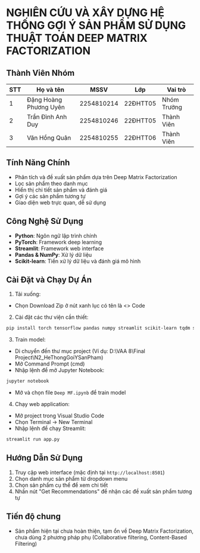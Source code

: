 # NGHIÊN CỨU VÀ XÂY DỰNG HỆ THỐNG GỢI Ý SẢN PHẨM SỬ DỤNG THUẬT TOÁN DEEP MATRIX FACTORIZATION

## Thành Viên Nhóm
| STT | Họ và tên | MSSV | Lớp | Vai trò |
|-----|-----------|------|------|----------|
| 1 | Đặng Hoàng Phương Uyên | 2254810214 | 22ĐHTT05 | Nhóm Trưởng |
| 2 | Trần Đình Anh Duy | 2254810246 | 22ĐHTT05 | Thành Viên |
| 3 | Văn Hồng Quân | 2254810255 | 22ĐHTT06 | Thành Viên |

## Tính Năng Chính
- Phân tích và đề xuất sản phẩm dựa trên Deep Matrix Factorization
- Lọc sản phẩm theo danh mục
- Hiển thị chi tiết sản phẩm và đánh giá
- Gợi ý các sản phẩm tương tự
- Giao diện web trực quan, dễ sử dụng

## Công Nghệ Sử Dụng
- **Python**: Ngôn ngữ lập trình chính
- **PyTorch**: Framework deep learning
- **Streamlit**: Framework web interface
- **Pandas & NumPy**: Xử lý dữ liệu
- **Scikit-learn**: Tiền xử lý dữ liệu và đánh giá mô hình

## Cài Đặt và Chạy Dự Án
1. Tải xuống:
- Chọn Download Zip ở nút xanh lục có tên là <> Code

2. Cài đặt các thư viện cần thiết:
```bash
pip install torch tensorflow pandas numpy streamlit scikit-learn tqdm seaborn matplotlib jupyter
```

3. Train model:
- Di chuyển đến thư mục project (Ví dụ: D:\VAA 8\Final Project\N2_HeThongGoiYSanPham)
- Mở Command Prompt (cmd)
- Nhập lệnh để mở Jupyter Notebook:
```bash
jupyter notebook
```
- Mở và chọn file `Deep MF.ipynb` để train model

4. Chạy web application:
- Mở project trong Visual Studio Code
- Chọn Terminal -> New Terminal
- Nhập lệnh để chạy Streamlit:
```bash
streamlit run app.py
```

## Hướng Dẫn Sử Dụng
1. Truy cập web interface (mặc định tại `http://localhost:8501`)
2. Chọn danh mục sản phẩm từ dropdown menu
3. Chọn sản phẩm cụ thể để xem chi tiết
4. Nhấn nút "Get Recommendations" để nhận các đề xuất sản phẩm tương tự

## Tiến độ chung
- Sản phẩm hiện tại chưa hoàn thiện, tạm ổn về Deep Matrix Factorization, chưa dùng 2 phương pháp phụ (Collaborative filtering, Content-Based Filtering)

